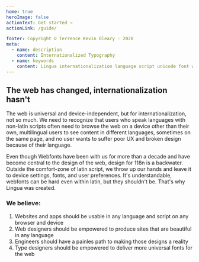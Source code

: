 ```yaml
---
home: true
heroImage: false
actionText: Get started →
actionLink: /guide/

footer: Copyright © Terrence Kevin Oleary - 2020
meta:
  - name: description
    content: Internationalized Typography
  - name: keywords
    content: Lingua internationalization language script unicode font webfont
---
```


## The web has changed, internationalization hasn't

The web is universal and device-independent, but for internationalization, not so much. We need to recognize that users who speak languages with non-latin scripts often need to browse the web on a device other than their own, multilingual users to see content in different languages, sometimes on the same page, and no user wants to suffer poor UX and broken design because of their language.

Even though Webfonts have been with us for more than a decade and have become central to the design of the web, design for 118n is a backwater. Outside the comfort-zone of latin script, we throw up our hands and leave it to device settings, fonts, and user preferences. It's understandable, webfonts can be hard even within latin, but they shouldn't be. That's why Lingua was created.

### We believe:

1. Websites and apps should be usable in any language and script on any browser and device
2. Web designers should be empowered to produce sites that are beautiful in any language
3. Engineers should have a painles path to making those designs a reality
4. Type designers should be empowered to deliver more universal fonts for the web
